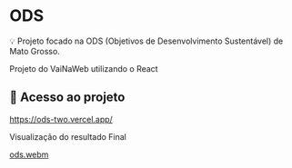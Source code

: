 # ODS

💡 Projeto focado na ODS (Objetivos de Desenvolvimento Sustentável) de Mato Grosso.
<p>Projeto do VaiNaWeb utilizando o React</p>

## 📁 Acesso ao projeto
https://ods-two.vercel.app/

<p>Visualização do resultado Final</p>

[ods.webm](https://user-images.githubusercontent.com/100879182/197355711-731eddce-19f7-47bb-8e78-4cd426c7e870.webm)

